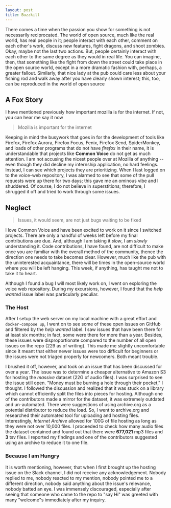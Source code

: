 ```yaml
---
layout: post
title: Buzzkill
---
```

There comes a time when the passion you show for something is not necessarily reciprocated. The world of open source, much like the real world, has real people in it; people interact with each other, comment on each other's work, discuss new features, fight dragons, and shoot zombies. Okay, maybe not the last two actions.
But, people certainly interact with each other to the same degree as they would in real life. You can imagine, then, that something like the fight from down the street could take place in the open source world, except in a more dramatic fashion with, perhaps, a greater fallout. 
Similarly, that nice lady at the pub could care less about your fishing rod and walk away after you have clearly shown interest; this, too, can be reproduced in the world of open source

## A Fox Story
I have mentioned previously how important mozilla is for the internet. If not, you can hear me say it now 

> Mozilla is important for the internet

Keeping in mind the busywork that goes in for the development of tools like Firefox, Firefox Aurora, Firefox Focus, Fenix, Firefox Send, SpiderMonkey, and loads of other programs that do not have *firefox* in their name, it is understandable that projects like **Common Voice** do not get as much attention. I am not accusing the nicest people over at Mozilla of anything -- even though they did decline my internship application, no hard feelings. Instead, I can see which projects they are prioritizing. When I last logged on to the voice-web repository, I was alarmed to see that some of the pull requests were up there for two days; this gave me an ominous vibe and I shuddered. Of course, I do not believe in superstitions; therefore, I shrugged it off and tried to work through some issues. 

## Neglect
> Issues, it would seem, are not just bugs waiting to be fixed

I love Common Voice and have been excited to work on it since I switched projects. There are only a handful of weeks left before my final contributions are due. And, although I am taking it *slow*, I am *slowly* understanding it. Code contributions, I have found, are not difficult to make once you are familiar with the overall method of the community, thence the direction one needs to take becomes clear. However, much like the pub with the uninterested acquaintance, there will be times in the open-source world where you will be left hanging. This week, if anything, has taught me not to take it to heart. 

Although I found a bug I will most likely work on, I went on exploring the voice web repository. During my excursions, however, I found that the *help wanted* issue label was particularly peculiar. 

### The Host
After I setup the web server on my local machine with a great effort and `docker-compose up`, I went on to see some of these open issues on GitHub and filtered by the *help wanted* label. I saw issues that have been there for at least six months; in fact, some were there for more than a year. Besides, these issues were disproportionate compared to the number of all open issues on the repo (229 as of writing). This made me slightly uncomfortable since it meant that either newer issues were too difficult for beginners or the issues were not triaged properly for newcomers. Both meant trouble. 

I brushed it off, however, and took on an issue that has been discussed for over a year. The issue was to determine a cheaper alternative to Amazon S3 for hosting the *massive* dataset (22G of audio files). I was surprised to see the issue still open. "Money must be burning a hole through their pocket," I thought. I followed the discussion and realized that it was stuck on a library which cannot efficiently split the files into pieces for hosting. Although one of the contributors made a mirror for the dataset, it was extremely outdated and un-automated. There were suggestions of using archive.org as a potential distributor to reduce the load. So, I went to archive.org and researched their automated tool for uploading and hosting files. Interestingly, *Internet Archive* allowed for 100G of file hosting as long as they were not over 10,000 files. I proceeded to check how many audio files the dataset contained and found out that there were **677,021** mp3 files and **3** tsv files. I reported my findings and one of the contributors suggested using an archive to reduce it to one file. 

### Because I am Hungry
It is worth mentioning, however, that when I first brought up the hosting issue on the Slack channel, I did not receive any acknowledgement. Nobody replied to me, nobody reacted to my mention, nobody pointed me to a different direction, nobody said anything about the issue's relevance, nobody batted an eye. I was immensely discouraged, especially after seeing that someone who came to the repo to "say Hi" was greeted with many "welcome"s immediately after my inquiry. 
